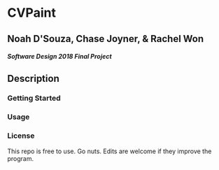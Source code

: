 # CVPaint

## Noah D'Souza, Chase Joyner, & Rachel Won

#### *Software Design 2018 Final Project*

## Description

### Getting Started

### Usage

### License
 This repo is free to use. Go nuts. Edits are welcome if they improve the program.
